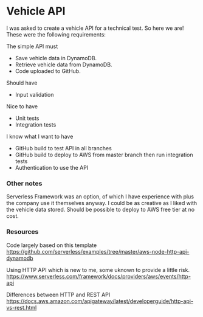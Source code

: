 # Vehicle API
I was asked to create a vehicle API for a technical test. So here we are!
These were the following requirements:

The simple API must
- Save vehicle data in DynamoDB.
- Retrieve vehicle data from DynamoDB.
- Code uploaded to GitHub.

Should have
- Input validation

Nice to have
- Unit tests
- Integration tests

I know what I want to have
- GitHub build to test API in all branches
- GitHub build to deploy to AWS from master branch then run integration tests
- Authentication to use the API

### Other notes
Serverless Framework was an option, of which I have experience with plus the company use it themselves anyway.
I could be as creative as I liked with the vehicle data stored.
Should be possible to deploy to AWS free tier at no cost.

### Resources

Code largely based on this template
https://github.com/serverless/examples/tree/master/aws-node-http-api-dynamodb

Using HTTP API which is new to me, some uknown to provide a little risk.
https://www.serverless.com/framework/docs/providers/aws/events/http-api

Differences between HTTP and REST API
https://docs.aws.amazon.com/apigateway/latest/developerguide/http-api-vs-rest.html